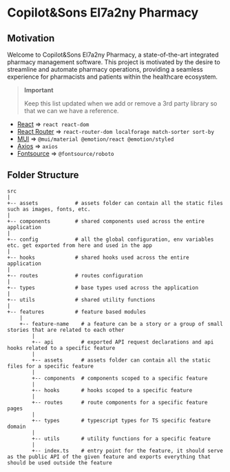 # Copilot&Sons El7a2ny Pharmacy

## Motivation

Welcome to Copilot&Sons El7a2ny Pharmacy, a state-of-the-art integrated pharmacy management software. This project is motivated by the desire to streamline and automate pharmacy operations, providing a seamless experience for pharmacists and patients within the healthcare ecosystem.

> **Important**
>
> Keep this list updated when we add or remove a 3rd party library so that we can we have a reference.

- [React](https://reactjs.org/docs/getting-started.html) => `react react-dom`
- [React Router](https://reactrouter.com/web/guides/quick-start) => `react-router-dom localforage match-sorter sort-by`
- [MUI](https://mui.com/material-ui/getting-started/) => `@mui/material @emotion/react @emotion/styled`
- [Axios](https://axios-http.com/docs/intro) => `axios`
- [Fontsource](https://fontsource.org/docs/getting-started) => `@fontsource/roboto`

## Folder Structure

```
src
|
+-- assets            # assets folder can contain all the static files such as images, fonts, etc.
|
+-- components        # shared components used across the entire application
|
+-- config            # all the global configuration, env variables etc. get exported from here and used in the app
|
+-- hooks             # shared hooks used across the entire application
|
+-- routes            # routes configuration
|
+-- types             # base types used across the application
|
+-- utils             # shared utility functions
|
+-- features          # feature based modules
    |
    +-- feature-name    # a feature can be a story or a group of small stories that are related to each other
        |
        +-- api         # exported API request declarations and api hooks related to a specific feature
        |
        +-- assets      # assets folder can contain all the static files for a specific feature
        |
        +-- components  # components scoped to a specific feature
        |
        +-- hooks       # hooks scoped to a specific feature
        |
        +-- routes      # route components for a specific feature pages
        |
        +-- types       # typescript types for TS specific feature domain
        |
        +-- utils       # utility functions for a specific feature
        |
        +-- index.ts    # entry point for the feature, it should serve as the public API of the given feature and exports everything that should be used outside the feature
```
